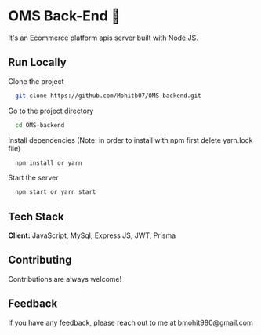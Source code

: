 # OMS Back-End 🧋

It's an Ecommerce platform apis server built with Node JS.

## Run Locally

Clone the project

```bash
  git clone https://github.com/Mohitb07/OMS-backend.git
```

Go to the project directory

```bash
  cd OMS-backend
```

Install dependencies (Note: in order to install with npm first delete yarn.lock file)

```bash
  npm install or yarn
```

Start the server

```bash
  npm start or yarn start
```

## Tech Stack

**Client:** JavaScript, MySql, Express JS, JWT, Prisma

## Contributing

Contributions are always welcome!

## Feedback

If you have any feedback, please reach out to me at bmohit980@gmail.com

